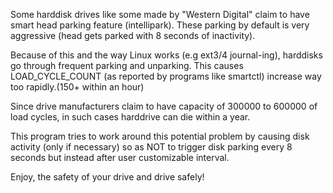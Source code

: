 Some harddisk drives like some made by "Western Digital" claim to have smart head parking feature (intellipark). These parking by default is very aggressive (head gets parked with 8 seconds of inactivity).

Because of this and the way Linux works (e.g ext3/4 journal-ing), harddisks go through frequent parking and unparking. This causes LOAD\_CYCLE\_COUNT (as reported by programs like smartctl) increase way too rapidly.(150+ within an hour)

Since drive manufacturers claim to have capacity of 300000 to 600000 of load cycles, in such cases harddrive can die within a year.

This program tries to work around this potential problem by causing disk activity (only if necessary) so as NOT to trigger disk parking every 8 seconds but instead after user customizable interval.


Enjoy, the safety of your drive and drive safely!